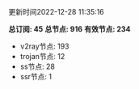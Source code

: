 更新时间2022-12-28 11:35:16

**总订阅: 45**
**总节点: 916**
**有效节点: 234**
- v2ray节点: 193
- trojan节点: 12
- ss节点: 28
- ssr节点: 1
